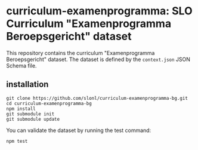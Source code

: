 # curriculum-examenprogramma: SLO Curriculum "Examenprogramma Beroepsgericht" dataset

This repository contains the curriculum "Examenprogramma Beroepsgericht" dataset. 
The dataset is defined by the `context.json` JSON Schema file. 

## installation

```
git clone https://github.com/slonl/curriculum-examenprogramma-bg.git
cd curriculum-examenprogramma-bg
npm install
git submodule init
git submodule update
```

You can validate the dataset by running the test command:

```
npm test
```
